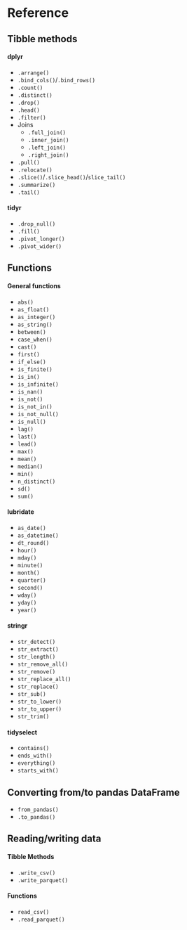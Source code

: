 # Reference

## Tibble methods

#### dplyr

* `.arrange()`
* `.bind_cols()`/`.bind_rows()`
* `.count()`
* `.distinct()`
* `.drop()`
* `.head()`
* `.filter()`
* Joins
  * `.full_join()`
  * `.inner_join()`
  * `.left_join()`
  * `.right_join()`
* `.pull()`
* `.relocate()`
* `.slice()`/`.slice_head()`/`slice_tail()`
* `.summarize()`
* `.tail()`

#### tidyr

* `.drop_null()`
* `.fill()`
* `.pivot_longer()`
* `.pivot_wider()`


## Functions

#### General functions

* `abs()`
* `as_float()`
* `as_integer()`
* `as_string()`
* `between()`
* `case_when()`
* `cast()`
* `first()`
* `if_else()`
* `is_finite()`
* `is_in()`
* `is_infinite()`
* `is_nan()`
* `is_not()`
* `is_not_in()`
* `is_not_null()`
* `is_null()`
* `lag()`
* `last()`
* `lead()`
* `max()`
* `mean()`
* `median()`
* `min()`
* `n_distinct()`
* `sd()`
* `sum()`

#### lubridate

* `as_date()`
* `as_datetime()`
* `dt_round()`
* `hour()`
* `mday()`
* `minute()`
* `month()`
* `quarter()`
* `second()`
* `wday()`
* `yday()`
* `year()`

#### stringr

* `str_detect()`
* `str_extract()`
* `str_length()`
* `str_remove_all()`
* `str_remove()`
* `str_replace_all()`
* `str_replace()`
* `str_sub()`
* `str_to_lower()`
* `str_to_upper()`
* `str_trim()`

#### tidyselect
* `contains()`
* `ends_with()`
* `everything()`
* `starts_with()`

## Converting from/to pandas DataFrame

* `from_pandas()`
* `.to_pandas()`

## Reading/writing data

#### Tibble Methods

* `.write_csv()`
* `.write_parquet()`

#### Functions

* `read_csv()`
* `.read_parquet()`
